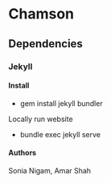 # Chamson

## Dependencies
### Jekyll 
#### Install
- gem install jekyll bundler

Locally run website
- bundle exec jekyll serve

#### Authors
Sonia Nigam, Amar Shah



